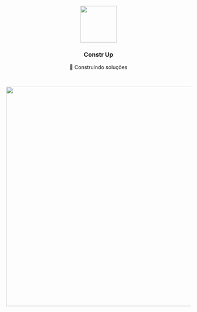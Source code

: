<p align="center">
  <a href="https://construp.com.br">
    <img width="100" src="https://github.com/Constr-Up/.github/assets/42717522/cc6b2cf3-8167-4e2a-beb2-3e66ea2dada7" />
  </a>
</p>

<h3 align="center">Constr Up</h1>

<p align="center">🧱 Construindo soluções</p>

<br/>

<p align="center">
  <img width="600" src="https://github.com/Constr-Up/.github/assets/42717522/fc221b6c-0ebf-46ed-ac6f-c6a75681090b" />
</p>
